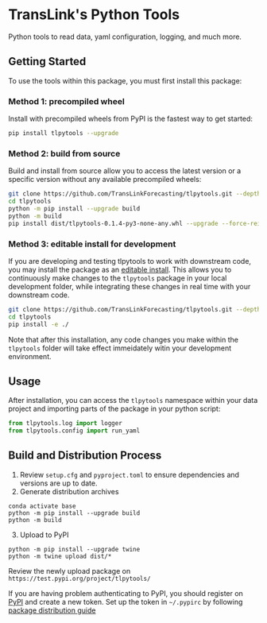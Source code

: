 # TransLink's Python Tools

Python tools to read data, yaml configuration, logging, and much more.

## Getting Started

To use the tools within this package, you must first install this package:

### Method 1: precompiled wheel

Install with precompiled wheels from PyPI is the fastest way to get started:

```bash
pip install tlpytools --upgrade
```

### Method 2: build from source

Build and install from source allow you to access the latest version or a specific version without any available precompiled wheels:

```bash
git clone https://github.com/TransLinkForecasting/tlpytools.git --depth=1
cd tlpytools
python -m pip install --upgrade build
python -m build
pip install dist/tlpytools-0.1.4-py3-none-any.whl --upgrade --force-reinstall
```

### Method 3: editable install for development

If you are developing and testing tlpytools to work with downstream code, you may install the package as an [editable install](https://pip.pypa.io/en/stable/cli/pip_install/?highlight=edit%20mode#editable-installs). This allows you to continuously make changes to the `tlpytools` package in your local development folder, while integrating these changes in real time with your downstream code.

```bash
git clone https://github.com/TransLinkForecasting/tlpytools.git --depth=1
cd tlpytools
pip install -e ./
```

Note that after this installation, any code changes you make within the `tlpytools` folder will take effect immeidately witin your development environment.

## Usage

After installation, you can access the `tlpytools` namespace within your data project and importing parts of the package in your python script:

```python
from tlpytools.log import logger
from tlpytools.config import run_yaml
```

## Build and Distribution Process

1. Review `setup.cfg` and `pyproject.toml` to ensure dependencies and versions are up to date.
2. Generate distribution archives
```
conda activate base
python -m pip install --upgrade build
python -m build
```
3. Upload to PyPI
```
python -m pip install --upgrade twine
python -m twine upload dist/*
```
Review the newly upload package on `https://test.pypi.org/project/tlpytools/`

If you are having problem authenticating to PyPI, you should register on [PyPI](https://pypi.org/account/register/) and create a new token. Set up the token in `~/.pypirc` by following [package distribution guide](https://packaging.python.org/en/latest/guides/distributing-packages-using-setuptools/#create-an-account)
